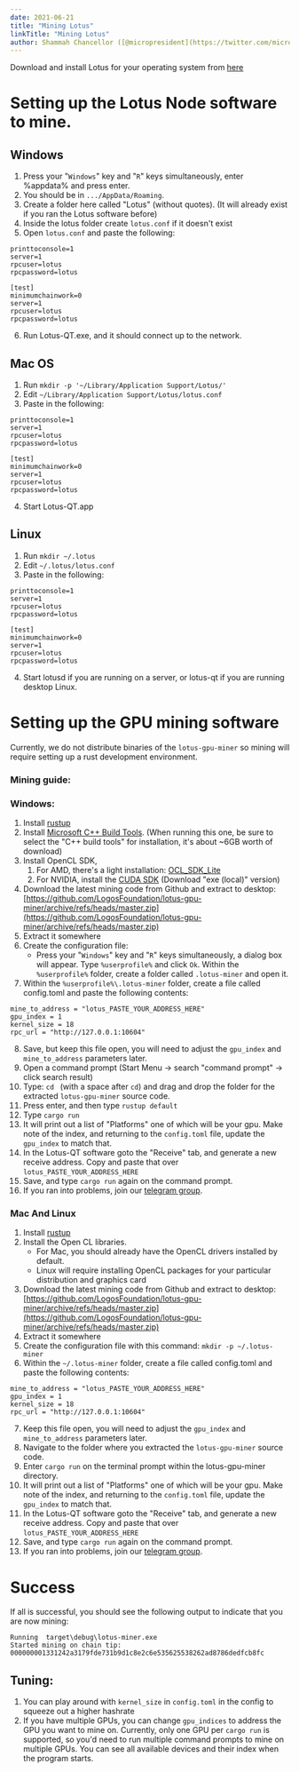 ```yaml
---
date: 2021-06-21
title: "Mining Lotus"
linkTitle: "Mining Lotus"
author: Shammah Chancellor ([@micropresident](https://twitter.com/micropresident))
---
```


Download and install Lotus for your operating system from [here](https://givelotus.org/software/)

# Setting up the Lotus Node software to mine.

## Windows

1. Press your "`Windows`" key and "`R`" keys simultaneously, enter %appdata% and press enter.
2. You should be in `.../AppData/Roaming`.
3. Create a folder here called "Lotus" (without quotes). (It will already exist if you ran the Lotus software before)
4. Inside the lotus folder create `lotus.conf` if it doesn't exist
5. Open `lotus.conf` and paste the following:
```
printtoconsole=1
server=1
rpcuser=lotus
rpcpassword=lotus

[test]
minimumchainwork=0
server=1
rpcuser=lotus
rpcpassword=lotus
```
6. Run Lotus-QT.exe, and it should connect up to the network.

## Mac OS

1. Run `mkdir -p '~/Library/Application Support/Lotus/'`
2. Edit `~/Library/Application Support/Lotus/lotus.conf`
3. Paste in the following:
```
printtoconsole=1
server=1
rpcuser=lotus
rpcpassword=lotus

[test]
minimumchainwork=0
server=1
rpcuser=lotus
rpcpassword=lotus
```
4. Start Lotus-QT.app

## Linux

1. Run `mkdir ~/.lotus`
2. Edit `~/.lotus/lotus.conf`
3. Paste in the following:
```
printtoconsole=1
server=1
rpcuser=lotus
rpcpassword=lotus

[test]
minimumchainwork=0
server=1
rpcuser=lotus
rpcpassword=lotus
```
4. Start lotusd if you are running on a server, or lotus-qt if you are running desktop Linux.

# Setting up the GPU mining software

Currently, we do not distribute binaries of the `lotus-gpu-miner` so mining will require setting up a rust development environment. 

### Mining guide:

### Windows:

1. Install [rustup](https://rustup.rs/)
2. Install [Microsoft C++ Build Tools](https://visualstudio.microsoft.com/visual-cpp-build-tools/). (When running this one, be sure to select the "C++ build tools" for installation, it's about \~6GB worth of download)
3. Install OpenCL SDK,
    1. For AMD, there's a light installation: [OCL_SDK_Lite](https://github.com/GPUOpen-LibrariesAndSDKs/OCL-SDK/releases/download/1.0/OCL_SDK_Light_AMD.exe)
    2. For NVIDIA, install the [CUDA SDK](https://developer.nvidia.com/cuda-downloads) (Download "exe (local)" version)
4. Download the latest mining code from Github and extract to desktop: [https://github.com/LogosFoundation/lotus-gpu-miner/archive/refs/heads/master.zip](https://github.com/LogosFoundation/lotus-gpu-miner/archive/refs/heads/master.zip)
5. Extract it somewhere 
6. Create the configuration file:
    * Press your "`Windows`" key and "`R`" keys simultaneously, a dialog box will appear. Type `%userprofile%` and click `Ok`. Within the `%userprofile%` folder, create a folder called `.lotus-miner` and open it.
7. Within the `%userprofile%\.lotus-miner` folder, create a file called config.toml and paste the following contents:
```
mine_to_address = "lotus_PASTE_YOUR_ADDRESS_HERE"
gpu_index = 1
kernel_size = 18
rpc_url = "http://127.0.0.1:10604"
```
8. Save, but keep this file open, you will need to adjust the `gpu_index` and `mine_to_address` parameters later.
9. Open a command prompt (Start Menu -> search "command prompt" -> click search result)
10. Type: `cd ` (with a space after `cd`) and drag and drop the folder for the extracted `lotus-gpu-miner` source code.
11. Press enter, and then type `rustup default`
12. Type `cargo run`
13. It will print out a list of "Platforms" one of which will be your gpu. Make note of the index, and returning to the `config.toml` file, update the `gpu_index` to match that.
14. In the Lotus-QT software goto the "Receive" tab, and generate a new receive address. Copy and paste that over `lotus_PASTE_YOUR_ADDRESS_HERE`
15. Save, and type `cargo run` again on the command prompt.
16. If you ran into problems, join our [telegram group](https://t.me/givelotus).

### Mac And Linux 

1. Install [rustup](https://rustup.rs/)
2. Install the Open CL libraries.
    * For Mac, you should already have the OpenCL drivers installed by default.
    * Linux will require installing OpenCL packages for your particular distribution and graphics card
3. Download the latest mining code from Github and extract to desktop: [https://github.com/LogosFoundation/lotus-gpu-miner/archive/refs/heads/master.zip](https://github.com/LogosFoundation/lotus-gpu-miner/archive/refs/heads/master.zip)
4. Extract it somewhere 
5. Create the configuration file with this command: `mkdir -p ~/.lotus-miner`
6. Within the `~/.lotus-miner` folder, create a file called config.toml and paste the following contents:
```
mine_to_address = "lotus_PASTE_YOUR_ADDRESS_HERE"
gpu_index = 1
kernel_size = 18
rpc_url = "http://127.0.0.1:10604"
```
7. Keep this file open, you will need to adjust the `gpu_index` and `mine_to_address` parameters later.
8. Navigate to the folder where you extracted the `lotus-gpu-miner` source code.
9. Enter `cargo run` on the terminal prompt within the lotus-gpu-miner directory.
10. It will print out a list of "Platforms" one of which will be your gpu. Make note of the index, and returning to the `config.toml` file, update the `gpu_index` to match that.
11. In the Lotus-QT software goto the "Receive" tab, and generate a new receive address. Copy and paste that over `lotus_PASTE_YOUR_ADDRESS_HERE`
12. Save, and type `cargo run` again on the command prompt.
13. If you ran into problems, join our [telegram group](https://t.me/givelotus).

# Success

If all is successful, you should see the following output to indicate that you are now mining:

    Running  target\debug\lotus-miner.exe
    Started mining on chain tip:  000000001331242a3179fde731b9d1c8e2c6e535625538262ad8786dedfcb8fc

## Tuning:

1. You can play around with `kernel_size` in `config.toml` in the config to squeeze out a higher hashrate
2. If you have multiple GPUs, you can change `gpu_indices` to address the GPU you want to mine on. Currently, only one GPU per `cargo run` is supported, so you'd need to run multiple command prompts to  mine on multiple GPUs. You can see all available devices and their index when the program starts.